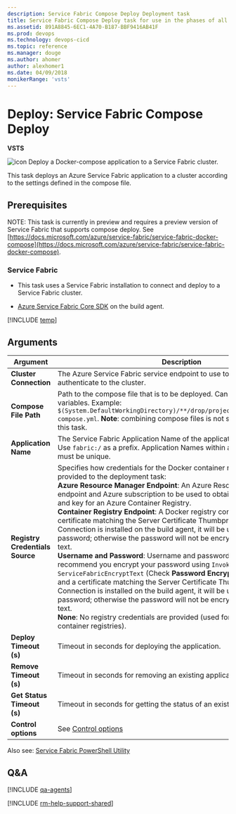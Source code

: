 ```yaml
---
description: Service Fabric Compose Deploy Deployment task
title: Service Fabric Compose Deploy task for use in the phases of all of your build and release definitions in Microsoft VSTS and TFS
ms.assetid: 891A8845-6EC1-4A70-B187-BBF9416AB41F
ms.prod: devops
ms.technology: devops-cicd
ms.topic: reference
ms.manager: douge
ms.author: ahomer
author: alexhomer1
ms.date: 04/09/2018
monikerRange: 'vsts'
---
```


# Deploy: Service Fabric Compose Deploy

**VSTS**

![icon](_img/azure-service-fabric.png) Deploy a Docker-compose application to a Service Fabric cluster.

This task deploys an Azure Service Fabric application to a cluster according to the settings defined in the compose file.

## Prerequisites

NOTE: This task is currently in preview and requires a preview version of Service Fabric that supports compose deploy. 
See [https://docs.microsoft.com/azure/service-fabric/service-fabric-docker-compose](https://docs.microsoft.com/azure/service-fabric/service-fabric-docker-compose).

### Service Fabric

* This task uses a Service Fabric installation to connect and deploy to a Service Fabric cluster.  

* [Azure Service Fabric Core SDK](http://www.microsoft.com/web/handlers/webpi.ashx?command=getinstallerredirect&appid=MicrosoftAzure-ServiceFabric-CoreSDK) on the build agent.

[!INCLUDE [temp](../_shared/yaml/ServiceFabricComposeDeploy.0.md)]

## Arguments

| Argument | Description |
| -------- | ----------- |
| **Cluster Connection** | The Azure Service Fabric service endpoint to use to connect and authenticate to the cluster. |
| **Compose File Path** | Path to the compose file that is to be deployed. Can include wildcards and variables. Example: `$(System.DefaultWorkingDirectory)/**/drop/projectartifacts/**/docker-compose.yml`. **Note**: combining compose files is not supported as part of this task. |
| **Application Name** | The Service Fabric Application Name of the application being deployed. Use `fabric:/` as a prefix. Application Names within a Service Fabric cluster must be unique. |
| **Registry Credentials Source** | Specifies how credentials for the Docker container registry will be provided to the deployment task:<br />**Azure Resource Manager Endpoint**: An Azure Resource Manager service endpoint and Azure subscription to be used to obtain a service principal ID and key for an Azure Container Registry.<br />**Container Registry Endpoint**: A Docker registry connection endpoint. If a certificate matching the Server Certificate Thumbprint in the Cluster Connection is installed on the build agent, it will be used to encrypt the password; otherwise the password will not be encrypted and sent in clear text.<br />**Username and Password**: Username and password to be used. We recommend you encrypt your password using `Invoke-ServiceFabricEncryptText` (Check **Password Encrypted**). If you do not, and a certificate matching the Server Certificate Thumbprint in the Cluster Connection is installed on the build agent, it will be used to encrypt the password; otherwise the password will not be encrypted and sent in clear text.<br />**None**: No registry credentials are provided (used for accessing public container registries). |
| **Deploy Timeout (s)** | Timeout in seconds for deploying the application. |
| **Remove Timeout (s)** | Timeout in seconds for removing an existing application. |
| **Get Status Timeout (s)** | Timeout in seconds for getting the status of an existing application. |
| **Control options** | See [Control options](../../concepts/process/tasks.md#controloptions) |

Also see: [Service Fabric PowerShell Utility ](../utility/service-fabric-powershell.md)

## Q&A
<!-- BEGINSECTION class="md-qanda" -->

[!INCLUDE [qa-agents](../../_shared/qa-agents.md)]

<!-- ENDSECTION -->

[!INCLUDE [rm-help-support-shared](../../_shared/rm-help-support-shared.md)]
